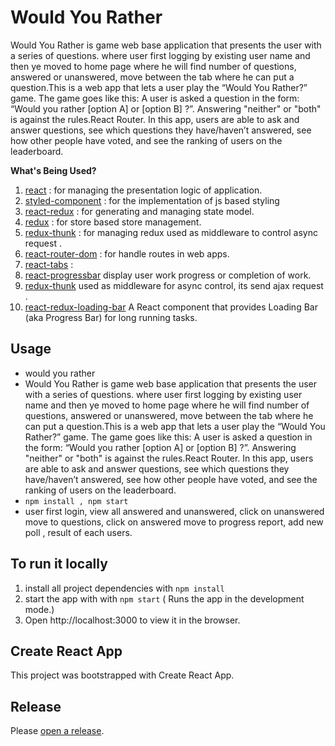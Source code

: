 # Would You Rather
Would You Rather is game web base application that presents the user with a series of questions.
where user first logging by existing user name and then ye moved to home page where he will find number of questions, answered or unanswered, move between the tab where he can put a question.This is a web app that lets a user play the “Would You Rather?” game. The game goes like this: A user is asked a question in the form: “Would you rather [option A] or [option B] ?”. Answering "neither" or "both" is against the rules.React Router.
In this app, users are able to ask and answer questions, see which questions they have/haven’t answered, see how other people have voted, and see the ranking of users on the leaderboard.

**What's Being Used?**
1. [react](https://www.npmjs.com/package/react) :  for managing the presentation logic of application.
2. [styled-component](https://www.npmjs.com/package/styled-components) :  for the implementation of js based styling
3. [react-redux](https://www.npmjs.com/package/react-redux) :  for generating and managing state model.
4. [redux](https://www.npmjs.com/package/redux) :  for store based store management.
5. [redux-thunk](https://www.npmjs.com/package/redux-thunk) :  for managing redux used as middleware to control async request .
6. [react-router-dom](https://www.npmjs.com/package/react-router-dom) :  for handle routes in web apps.
7. [react-tabs](https://www.npmjs.com/package/react-tabs) :  
8. [react-progressbar](https://www.npmjs.com/package/react-progressbar)  display user work progress or completion of work.
9. [redux-thunk](https://www.npmjs.com/package/redux-thunk)  used as middleware for async control, its send ajax request .
10. [react-redux-loading-bar](https://www.npmjs.com/package/react-redux-loading-bar)  A React component that provides Loading Bar (aka Progress Bar) for long running tasks.

## Usage

- would you rather
- Would You Rather is game web base application that presents the user with a series of questions.
where user first logging by existing user name and then ye moved to home page where he will find number of questions, answered or unanswered, move between the tab where he can put a question.This is a web app that lets a user play the “Would You Rather?” game. The game goes like this: A user is asked a question in the form: “Would you rather [option A] or [option B] ?”. Answering "neither" or "both" is against the rules.React Router.
In this app, users are able to ask and answer questions, see which questions they have/haven’t answered, see how other people have voted, and see the ranking of users on the leaderboard.
- `npm install , npm start`
- user first login, view all answered and unanswered, click on unanswered move to questions, click on answered move to progress report, add new poll , result of each users.

## To run it locally
1. install all project dependencies with `npm install`
2. start the app with with `npm start` ( Runs the app in the development mode.)
3. Open http://localhost:3000 to view it in the browser.

## Create React App
This project was bootstrapped with Create React App.

## Release

Please [open a release](https://github.com/asif2211/would-you-rather).

